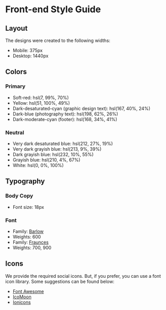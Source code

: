 # Front-end Style Guide

## Layout

The designs were created to the following widths:

- Mobile: 375px
- Desktop: 1440px

## Colors

### Primary

- Soft-red: hsl(7, 99%, 70%)
- Yellow: hsl(51, 100%, 49%)
- Dark-desaturated-cyan (graphic design text): hsl(167, 40%, 24%)
- Dark-blue (photography text): hsl(198, 62%, 26%)
- Dark-moderate-cyan (footer): hsl(168, 34%, 41%)

### Neutral

- Very dark desaturated blue: hsl(212, 27%, 19%)
- Very dark grayish blue: hsl(213, 9%, 39%)
- Dark grayish blue: hsl(232, 10%, 55%)
- Grayish blue: hsl(210, 4%, 67%)
- White: hsl(0, 0%, 100%)

## Typography

### Body Copy

- Font size: 18px

### Font

- Family: [Barlow](https://fonts.google.com/specimen/Barlow)
- Weights: 600
- Family: [Fraunces](https://fonts.google.com/specimen/Fraunces)
- Weights: 700, 900

## Icons

We provide the required social icons. But, if you prefer, you can use a font icon library. Some suggestions can be found below:

- [Font Awesome](https://fontawesome.com)
- [IcoMoon](https://icomoon.io)
- [Ionicons](https://ionicons.com)
